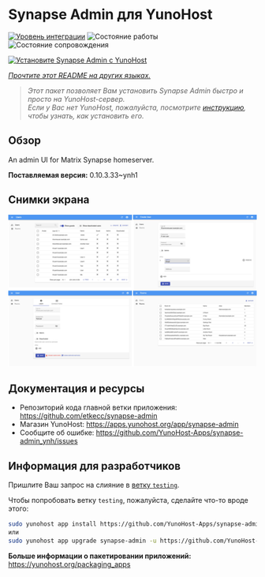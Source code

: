 <!--
Важно: этот README был автоматически сгенерирован <https://github.com/YunoHost/apps/tree/master/tools/readme_generator>
Он НЕ ДОЛЖЕН редактироваться вручную.
-->

# Synapse Admin для YunoHost

[![Уровень интеграции](https://apps.yunohost.org/badge/integration/synapse-admin)](https://ci-apps.yunohost.org/ci/apps/synapse-admin/)
![Состояние работы](https://apps.yunohost.org/badge/state/synapse-admin)
![Состояние сопровождения](https://apps.yunohost.org/badge/maintained/synapse-admin)

[![Установите Synapse Admin с YunoHost](https://install-app.yunohost.org/install-with-yunohost.svg)](https://install-app.yunohost.org/?app=synapse-admin)

*[Прочтите этот README на других языках.](./ALL_README.md)*

> *Этот пакет позволяет Вам установить Synapse Admin быстро и просто на YunoHost-сервер.*  
> *Если у Вас нет YunoHost, пожалуйста, посмотрите [инструкцию](https://yunohost.org/install), чтобы узнать, как установить его.*

## Обзор

An admin UI for Matrix Synapse homeserver. 


**Поставляемая версия:** 0.10.3.33~ynh1

## Снимки экрана

![Снимок экрана Synapse Admin](./doc/screenshots/screenshots.jpg)

## Документация и ресурсы

- Репозиторий кода главной ветки приложения: <https://github.com/etkecc/synapse-admin>
- Магазин YunoHost: <https://apps.yunohost.org/app/synapse-admin>
- Сообщите об ошибке: <https://github.com/YunoHost-Apps/synapse-admin_ynh/issues>

## Информация для разработчиков

Пришлите Ваш запрос на слияние в [ветку `testing`](https://github.com/YunoHost-Apps/synapse-admin_ynh/tree/testing).

Чтобы попробовать ветку `testing`, пожалуйста, сделайте что-то вроде этого:

```bash
sudo yunohost app install https://github.com/YunoHost-Apps/synapse-admin_ynh/tree/testing --debug
или
sudo yunohost app upgrade synapse-admin -u https://github.com/YunoHost-Apps/synapse-admin_ynh/tree/testing --debug
```

**Больше информации о пакетировании приложений:** <https://yunohost.org/packaging_apps>
